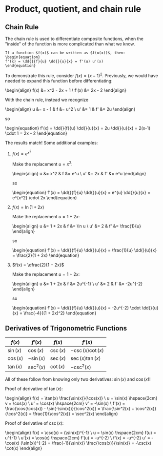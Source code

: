 # Product, quotient, and chain rule

## Chain Rule

The chain rule is used to differentiate composite functions, when the "inside"
of the function is more complicated than what we know.

```{topic} Chain rule
If a function $f(x)$ can be written as $f(u(x))$, then:
\begin{equation}
f'(x) = \dd{}{f}{u} \dd{}{u}{x} = f'(u) u'(x)
\end{equation}
```

To demonstrate this rule, consider $f(x) = (x-1)^2$. Previously, we would have
needed to expand this function before differentiating:

\begin{align}
f(x) &= x^2 - 2x + 1 \\
f'(x) &= 2x - 2
\end{align}

With the chain rule, instead we recognize

\begin{align}
u &= x - 1  &  f &= u^2 \\
u' &= 1  &  f' &= 2u
\end{align}

so

\begin{equation}
f'(x) = \dd{}{f}{u} \dd{}{u}{x} = 2u \dd{}{u}{x} = 2(x-1) \cdot 1 = 2x - 2
\end{equation}

The results match! Some additional examples:

1. $f(x) = e^{x^2}$

   Make the replacement $u = x^2$:

   \begin{align}
   u &= x^2  &  f &= e^u \\
   u' &= 2x  &  f' &= e^u
   \end{align}

   so

   \begin{equation}
   f'(x) = \dd{}{f}{u} \dd{}{u}{x} = e^{u} \dd{}{u}{x} = e^{x^2} \cdot 2x
   \end{equation}

2. $f(x) = \ln(1 + 2x)$

   Make the replacement $u = 1+2x$:

   \begin{align}
   u &= 1 + 2x  & f &= \ln u \\
   u' &= 2  &  f' &= \frac{1}{u}
   \end{align}

   so

   \begin{equation}
   f'(x) = \dd{}{f}{u} \dd{}{u}{x} = \frac{1}{u} \dd{}{u}{x} = \frac{2}{1 + 2x}
   \end{equation}

3. $f(x) = \dfrac{2}{1 + 2x}$

   Make the replacement $u = 1+2x$:

   \begin{align}
   u &= 1 + 2x  & f &= 2u^{-1} \\
   u' &= 2  &  f' &= -2u^{-2}
   \end{align}

   so

   \begin{equation}
   f'(x) = \dd{}{f}{u} \dd{}{u}{x} = -2u^{-2} \cdot \dd{}{u}{x} =
     \frac{-4}{(1 + 2x)^2}
   \end{equation}


  ## Derivatives of Trigonometric Functions
| $f(x)$     | $f'(x)$    | $f(x)$    | $f'(x)$            |
|------------|------------|-----------|--------------------|
| $\sin(x)$  | $\cos(x)$  | $\csc(x)$ | $-\csc(x) \cot(x)$ |
| $\cos(x)$  | $-\sin(x)$ | $\sec(x)$ | $\sec(x) \tan(x)$   |
| $\tan(x)$  | $\sec^2(x)$| $\cot(x)$ | $-\csc^2(x)$        |

All of these follow from knowing only two derivatives: $\sin(x)$ and $\cos(x)$!

Proof of derivative of $\tan(x)$:

\begin{align}
f(x) = \tan(x) \frac{\sin(x)}{\cos(x)} \\
u = \sin(x) \hspace{2cm} v = \cos(x) \\
u' = \cos(x) \hspace{2cm} v' = -\sin(x) \\ 
f'(x) = \frac{\cos(\cos(x)) - \sin(-\sin(x))}{\cos^2(x)} = \frac{\sin^2(x) + \cos^2(x)}{\cos^2(x)} = \frac{1}{\cos^2(x)} = \sec^2(x)
\end{align}

Proof of derivative of $\csc(x)$:

\begin{align}
f(x) = \csc(x) = (\sin(x))^{-1} \\
u = \sin(x) \hspace{2cm} f(u) = u^{-1} \\
u'(x) = \cos(x) \hspace{2cm} f'(u) = -u^{-2} \\
f'(x) = -u^{-2} u' = -\cos(x) (\sin(x))^{-2} = \frac{-1}{\sin(x)} \frac{\cos(x)}{\sin(x)} = -\csc(x) \cot(x)
\end{align}


